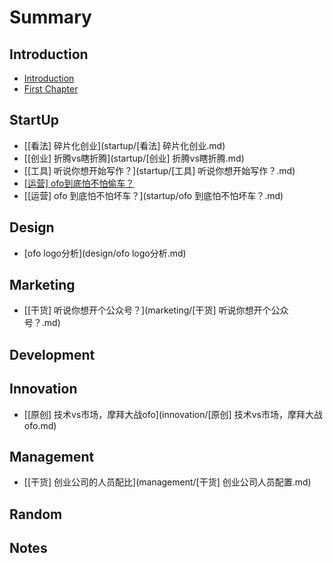 # Summary

## Introduction

* [Introduction](README.md)
* [First Chapter](chapter1.md)

## StartUp

* [\[看法\] 碎片化创业](startup/[看法] 碎片化创业.md)
* [\[创业\] 折腾vs瞎折腾](startup/[创业] 折腾vs瞎折腾.md)
* [\[工具\] 听说你想开始写作？](startup/[工具] 听说你想开始写作？.md)
* [\[运营\] ofo到底怕不怕偷车？](startup/ofo到底怕不怕偷车？.md)
* [\[运营\] ofo 到底怕不怕坏车？](startup/ofo 到底怕不怕坏车？.md)

## Design

* [ofo logo分析](design/ofo logo分析.md)

## Marketing

* [\[干货\] 听说你想开个公众号？](marketing/[干货] 听说你想开个公众号？.md)

## Development

## Innovation

* [\[原创\] 技术vs市场，摩拜大战ofo](innovation/[原创] 技术vs市场，摩拜大战ofo.md)

## Management

* [\[干货\] 创业公司的人员配比](management/[干货] 创业公司人员配置.md)

## Random

## Notes

